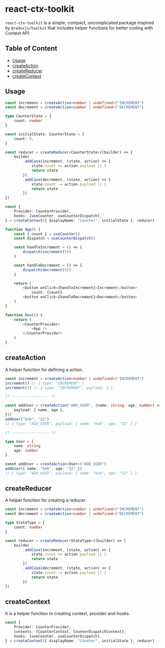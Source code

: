 # react-ctx-toolkit

`react-ctx-toolkit` is a simple, compact, uncomplicated package inspired by `@reduxjs/toolkit` that includes helper functions for better coding with Context API

## Table of Content

-   [Usage](#usage)
-   [createAction](#createaction)
-   [createReducer](#createreducer)
-   [createContext](#createcontext)

## Usage

```typescript
const increment = createAction<number | undefined>("INCREMENT")
const decrement = createAction<number | undefined>("DECREMENT")

type CounterState = {
    count: number
}

const initialState: CounterState = {
    count: 0,
}

const reducer = createReducer<CounterState>((builder) => {
    builder
        .addCase(increment, (state, action) => {
            state.count += action.payload || 1
            return state
        })
        .addCase(decrement, (state, action) => {
            state.count -= action.payload || 1
            return state
        })
})

const {
    Provider: CounterProvider,
    hooks: [useCounter, useCounterDispatch],
} = createContext({ displayName: "Counter", initialState }, reducer)

function App() {
    const { count } = useCounter()
    const dispatch = useCounterDispatch()

    const handleIncrement = () => {
        dispatch(increment(5))
    }

    const handleDecrement = () => {
        dispatch(decrement(5))
    }

    return (
        <button onClick={handleIncrement}>Increment</button>
            count: {count}
        <button onClick={handleDecrement}>Decrement</button>
    )
}

function Root() {
    return (
        <CounterProvider>
            <App />
        </CounterProvider>
    )
}
```

## createAction

A helper function for defining a action.

```typescript
const increment = createAction<number | undefined>("INCREMENT")
increment() // { type: "INCREMENT" }
increment(2) // { type: "INCREMENT", payload: 2 }

/* ----------------- */

const addUser = createAction("ADD_USER", (name: string, age: number) => ({
    payload: { name, age },
}))
addUser("bob", "32")
// { type: "ADD_USER", payload: { name: "bob", age: "32" } }

/* ----------------- */

type User = {
    name: string
    age: number
}

const addUser = createAction<User>("ADD_USER")
addUser({ name: "bob", age: "32" })
// { type: "ADD_USER", payload: { name: "bob", age: "32" } }
```

## createReducer

A helper function for creating a reducer.

```typescript
const increment = createAction<number | undefined>("INCREMENT")
const decrement = createAction<number | undefined>("DECREMENT")

type StateType = {
    count: number
}

const reducer = createReducer<StateType>((builder) => {
    builder
        .addCase(increment, (state, action) => {
            state.count += action.payload || 1
            return state
        })
        .addCase(decrement, (state, action) => {
            state.count -= action.payload || 1
            return state
        })
})
```

## createContext

It is a helper function to creating context, provider and hooks.

```typescript
const {
    Provider: CounterProvider,
    contexts: [CounterContext, CounterDispatchContext],
    hooks: [useCounter, useCounterDispatch],
} = createContext({ displayName: "Counter", initialState }, reducer)
```
